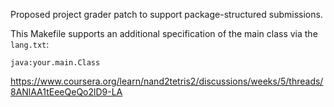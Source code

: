 Proposed project grader patch to support package-structured submissions.

This Makefile supports an additional specification of the main class via the `lang.txt`:
```
java:your.main.Class
```


https://www.coursera.org/learn/nand2tetris2/discussions/weeks/5/threads/8ANlAA1tEeeQeQo2lD9-LA



